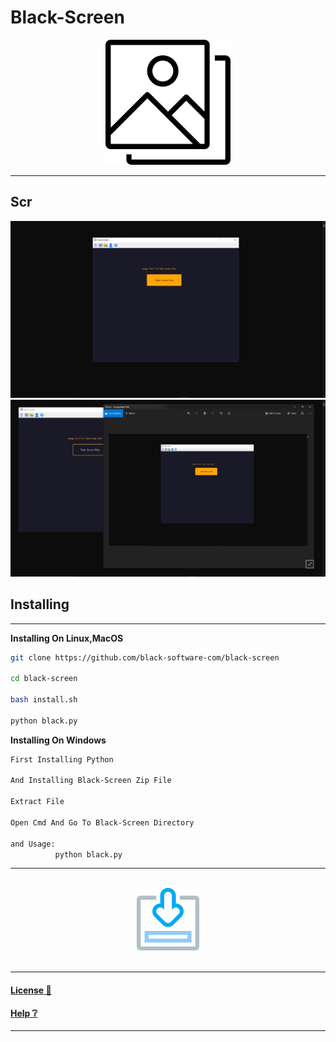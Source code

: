 # Black-Screen
<center>
<a href="https://github.com/black-software-com/black-screen" title="Black-Screen Logo" target="_top" >
<img src="./Scr/black-screen-logo.png" width=200 height=200 title="Black-Screen Logo">
</a>
</center>
<hr>

## Scr
<img src="./Scr/black-screen-scr.jpeg" title="Black-Screen Screen 1">

<img src="./Scr/black-screen-scr2.jpeg"  title="Black-Screen Screen 2">

## Installing
---
**Installing On Linux,MacOS**
``` sh
git clone https://github.com/black-software-com/black-screen

cd black-screen

bash install.sh

python black.py
```

**Installing On Windows**
``` txt
First Installing Python

And Installing Black-Screen Zip File

Extract File

Open Cmd And Go To Black-Screen Directory

and Usage:
          python black.py
```
---
<br>
<center>

<a href="https://github.com/black-software-Com/Black-Screen-Help/archive/refs/heads/master.zip" title="Download Black-Screen">
<img src="./Scr/download-logo.png" width=100 height=100 title="Download Black-Screen">
</a>
<br><br>
<a href="https://www.python.org/ftp/python/3.10.1/python-3.10.1-amd64.exe" title="Download Python" target="_top>
<img src="./Scr/python-logo.png" width=100 height=100 title="Download Python" >
</a>
</center>

---
#### [License 📝](https://github.com/black-software-Com/Black-Screen/blob/master/LICENSE)
#### [Help ❔](https://black-software-com.github.io/Black-Screen-Help/)
---
